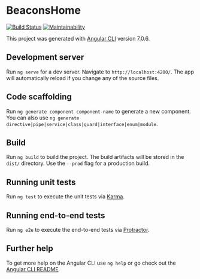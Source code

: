 BeaconsHome
===========

[![Build Status](https://www.travis-ci.com/3D-Beacons/3d-beacons-front-end.svg?branch=main)](https://www.travis-ci.com/3D-Beacons/3d-beacons-front-end)
[![Maintainability](https://api.codeclimate.com/v1/badges/46275f5b160172376c10/maintainability)](https://codeclimate.com/github/3D-Beacons/3d-beacons-front-end/maintainability)

This project was generated with [Angular CLI](https://github.com/angular/angular-cli) version 7.0.6.

## Development server

Run `ng serve` for a dev server. Navigate to `http://localhost:4200/`. The app will automatically reload if you change any of the source files.

## Code scaffolding

Run `ng generate component component-name` to generate a new component. You can also use `ng generate directive|pipe|service|class|guard|interface|enum|module`.

## Build

Run `ng build` to build the project. The build artifacts will be stored in the `dist/` directory. Use the `--prod` flag for a production build.

## Running unit tests

Run `ng test` to execute the unit tests via [Karma](https://karma-runner.github.io).

## Running end-to-end tests

Run `ng e2e` to execute the end-to-end tests via [Protractor](http://www.protractortest.org/).

## Further help

To get more help on the Angular CLI use `ng help` or go check out the [Angular CLI README](https://github.com/angular/angular-cli/blob/master/README.md).
